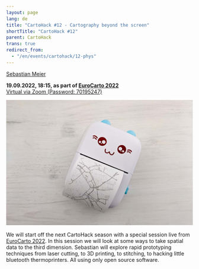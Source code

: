 ```yaml
---
layout: page
lang: de
title: "CartoHack #12 - Cartography beyond the screen"
shortTitle: "CartoHack #12" 
parent: CartoHack
trans: true
redirect_from:
  - "/en/events/cartohack/12-phys"
---
```


<a href="https://twitter.com/seb_meier">Sebastian Meier</a><br />

<strong>19.09.2022, 18:15, as part of <a href="https://eurocarto2022.org/workshops/#hack">EuroCarto 2022</a></strong><br />
<a href="https://fh-potsdam.zoom.us/j/61828820400?pwd=ZGt6WEZ6eDIydklLTEhDOXZJZGtnZz09">Virtual via Zoom (Password: 70195247)</a>

![CartoHack #12](/images/cartohack/eurocarto22.jpg)

We will start off the next CartoHack season with a special session live from <a href="https://eurocarto2022.org/workshops/#hack">EuroCarto 2022</a>. In this session we will look at some ways to take spatial data to the third dimension. Sebastian will explore rapid prototyping techniques from laser cutting, to 3D printing, to stitching, to hacking little bluetooth thermoprinters. All using only open source software.

